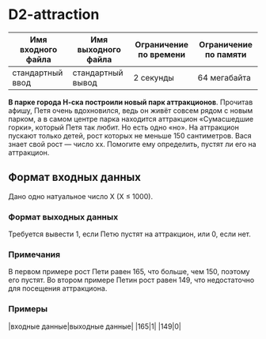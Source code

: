 # D2-attraction

|Имя входного файла|Имя выходного файла|Ограничение по времени|Ограничение по памяти|
|-|-|-|-|
|стандартный ввод|стандартный вывод|2 секунды|64 мегабайта|

**В парке города Н-ска построили новый парк аттракционов**. Прочитав афишу, Петя очень вдохновился, ведь он живёт совсем рядом с новым парком, а в самом центре парка находится аттракцион «Сумасшедшие горки», который Петя так любит. Но есть одно «но». На аттракцион пускают только детей, рост которых не меньше 150 сантиметров. Вася знает свой рост — число xx. Помогите ему определить, пустят ли его на аттракцион.
## Формат входных данных
Дано одно натуальное число X (X ≤ 1000).
### Формат выходных данных
Требуется вывести 1, если Петю пустят на аттракцион, или 0, если нет.
### Примечания
В первом примере рост Пети равен 165, что больше, чем 150, поэтому его пустят.
Во втором примере Петин рост равен 149, что недостаточно для посещения аттракциона.
### Примеры

|входные данные|выходные данные|
|165|1|
|149|0|
